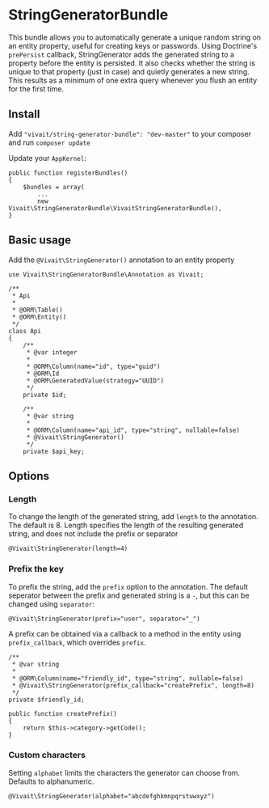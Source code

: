 # StringGeneratorBundle

This bundle allows you to automatically generate a unique random string on an entity property, useful for
creating keys or passwords. Using Doctrine's `prePersist` callback, StringGenerator adds the generated string to a property
before the entity is persisted. It also checks whether the string is unique to that property (just in case) and quietly
generates a new string. This results as a minimum of one extra query whenever you flush an entity for the first time.

## Install

Add `"vivait/string-generator-bundle": "dev-master"` to your composer and run `composer update`

Update your `AppKernel`:

    public function registerBundles()
    {
        $bundles = array(
            ...
            new Vivait\StringGeneratorBundle\VivaitStringGeneratorBundle(),
    }

## Basic usage

Add the `@Vivait\StringGenerator()` annotation to an entity property

    use Vivait\StringGeneratorBundle\Annotation as Vivait;
    
    /**
     * Api
     *
     * @ORM\Table()
     * @ORM\Entity()
     */
    class Api
    {
        /**
         * @var integer
         *
         * @ORM\Column(name="id", type="guid")
         * @ORM\Id
         * @ORM\GeneratedValue(strategy="UUID")
         */
        private $id;
    
        /**
         * @var string
         *
         * @ORM\Column(name="api_id", type="string", nullable=false)
         * @Vivait\StringGenerator()
         */
        private $api_key;

## Options

### Length

To change the length of the generated string, add `length` to the annotation. The default is 8. Length specifies the length
of the resulting generated string, and does not include the prefix or separator

    @Vivait\StringGenerator(length=4)
    
### Prefix the key

To prefix the string, add the `prefix` option to the annotation. The default seperator between the prefix and generated
string is a `-`, but this can be changed using `separator`:

    @Vivait\StringGenerator(prefix="user", separator="_")

A prefix can be obtained via a callback to a method in the entity using `prefix_callback`, which overrides `prefix`.

    /**
     * @var string
     *
     * @ORM\Column(name="friendly_id", type="string", nullable=false)
     * @Vivait\StringGenerator(prefix_callback="createPrefix", length=8)
     */
    private $friendly_id;
    
    public function createPrefix()
    {
        return $this->category->getCode();
    }
    
### Custom characters

Setting `alphabet` limits the characters the generator can choose from. Defaults to alphanumeric.

    @Vivait\StringGenerator(alphabet="abcdefghkmnpqrstuwxyz")